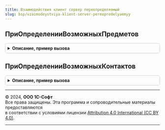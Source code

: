 ```yaml
---
title: Взаимодействия клиент сервер переопределяемый
slug: bsp/vzaimodeystviya-klient-server-pereopredelyaemyy
---
```



## ПриОпределенииВозможныхПредметов
<details style="margin: 1em 0; padding: 0.5em; border: 1px solid #ccc; border-radius: 6px;">

<summary style="font-weight: bold; cursor: pointer;">Описание, пример вызова</summary>

```bsl

// Задает типы предметов взаимодействий, например: заказы, вакансии и т.п.
// Используется, если в конфигурации определен хотя бы один предмет взаимодействий.
//
// Параметры:
//  ТипыПредметов  - Массив - предметы взаимодействий (Строка),
//                            например, "ДокументСсылка.ЗаказПокупателя" и т.п.
//
Процедура ПриОпределенииВозможныхПредметов(ТипыПредметов) Экспорт
```

Пример вызова
```bsl
ВзаимодействияКлиентСерверПереопределяемый.ПриОпределенииВозможныхПредметов(ТипыПредметов) 
```
</details>

## ПриОпределенииВозможныхКонтактов
<details style="margin: 1em 0; padding: 0.5em; border: 1px solid #ccc; border-radius: 6px;">

<summary style="font-weight: bold; cursor: pointer;">Описание, пример вызова</summary>

```bsl

// Задает описания возможных типов контактов взаимодействий, например: партнеры, контактные лица и т.п.
// Используется, если в конфигурации определен хотя бы один тип контактов взаимодействий,
// помимо справочника Пользователи.
//
// Параметры:
//  ТипыКонтактов - Массив - содержит описания типов контактов взаимодействий (Структура) и их свойства:
//     * Тип                               - Тип    - тип ссылки контакта.
//     * Имя                               - Строка - имя типа контакта , как оно определено в метаданных.
//     * Представление                     - Строка - представление типа контакта для отображения пользователю.
//     * Иерархический                     - Булево - признак того, является ли справочник иерархическим.
//     * ЕстьВладелец                      - Булево - признак того, что у контакта есть владелец.
//     * ИмяВладельца                      - Строка - имя владельца контакта, как оно определено в метаданных.
//     * ИскатьПоДомену                    - Булево - признак того, что контакты данного типа будет подбираться
//                                                    по совпадению домена, а не по полному адресу электронной почты.
//     * Связь                             - Строка - описывает возможную связь данного контакта с другим контактом, в
//                                                    случае когда текущий контакт является реквизитом другого контакта.
//                                                    Описывается следующей строкой "ИмяТаблицы.ИмяРеквизита".
//     * ИмяРеквизитаПредставлениеКонтакта - Строка - имя реквизита контакта, из которого будет получено
//                                                    представление контакта. Если не указано, то используется
//                                                    стандартный реквизит Наименование.
//     * ВозможностьИнтерактивногоСоздания - Булево - признак возможности интерактивного создания контакта из
//                                                    документов - взаимодействий.
//     * ИмяФормыНовогоКонтакта            - Строка - полное имя формы для создания нового контакта.
//                                                    Например, "Справочник.Партнеры.Форма.ПомощникНового".
//                                                    Если не заполнено, то открывается форма элемента по умолчанию.
//
Процедура ПриОпределенииВозможныхКонтактов(ТипыКонтактов) Экспорт
```

Пример вызова
```bsl
ВзаимодействияКлиентСерверПереопределяемый.ПриОпределенииВозможныхКонтактов(ТипыКонтактов) 
```
</details>

---

© 2024, **ООО 1С-Софт**  
Все права защищены. Эта программа и сопроводительные материалы предоставляются  
в соответствии с условиями лицензии [Attribution 4.0 International (CC BY 4.0)](https://creativecommons.org/licenses/by/4.0/legalcode).

---
